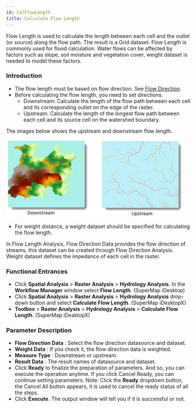 ```yaml
---
id: CalFlowLength
title: Calculate Flow Length
---
```

Flow Length is used to calculate the length between each cell and the outlet
(or source) along the flow path. The result is a Grid dataset. Flow Length is
commonly used for flood calculation. Water flows can be affected by factors
such as slope, soil moisture and vegetation cover, weight dataset is needed to
model these factors.

### Introduction

  * The flow length must be based on flow direction. See [Flow Direction](CalFlowDirection).
  * Before calculating the flow length, you need to set directions. 
    * Downstream: Calculate the length of the flow path between each cell and its corresponding outlet on the edge of the raster.
    * Upstream: Calculate the length of the longest flow path between each cell and its source cell on the watershed boundary.

The images below shows the upstream and downstream flow length.

![](img/FlowLength.png)  
  
  * For weight distance, a weight dataset should be specified for calculating the flow length. 

In Flow Length Analysis, Flow Direction Data provides the flow direction of streams, this dataset can be created through Flow Direction Analysis. Weight dataset defines the impedance of each cell in the raster.

### Functional Entrances

  * Click **Spatial Analysis** > **Raster Analysis** > **Hydrology Analysis**. In the **Workflow Manager** window select **Flow Length**. (SuperMap iDesktop)
  * Click **Spatial Analysis** > **Raster Analysis** > **Hydrology Analysis** drop-down button and select **Calculate Flow Length**. (SuperMap iDesktopX)
  * **Toolbox** > **Raster Analysis** > **Hydrology Analysis** > **Calculate Flow Length**. (SuperMap iDesktopX)

### Parameter Description

  * **Flow Direction Data** : Select the flow direction datasource and dataset.
  * **Weight Data** : If you check it, the flow direction data is weighted.
  * **Measure Type** : Downstream or upstream.
  * **Result Data** : The result names of datasource and dataset.
  * Click **Ready** to finalize the preparation of parameters. And so, you can execute the operation anytime. If you click Cancel Ready, you can continue setting parameters. Note: Click the **Ready** dropdown button, the Cancel All button appears, it is used to cancel the ready status of all the steps.
  * Click **Execute**. The output window will tell you if it is successful or not.

